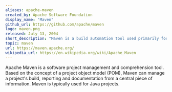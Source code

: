 ```yaml
---
aliases: apache-maven
created_by: Apache Software Foundation
display_name: "Maven"
github_url: https://github.com/apache/maven
logo: maven.png
released: July 13, 2004
short_description: "Maven is a build automation tool used primarily for Java projects."
topic: maven
url: https://maven.apache.org/
wikipedia_url: https://en.wikipedia.org/wiki/Apache_Maven
---
```

Apache Maven is a software project management and comprehension tool. Based on the concept of a project object model (POM), Maven can manage a project's build, reporting and documentation from a central piece of information. Maven is typically used for Java projects.
